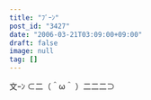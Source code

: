 ```yaml
---
title: "ﾌﾞｰﾝ"
post_id: "3427"
date: "2006-03-21T03:09:00+09:00"
draft: false
image: null
tag: []
---
```



文ｰﾝ ⊂二（＾ω＾ ）二二二⊃
